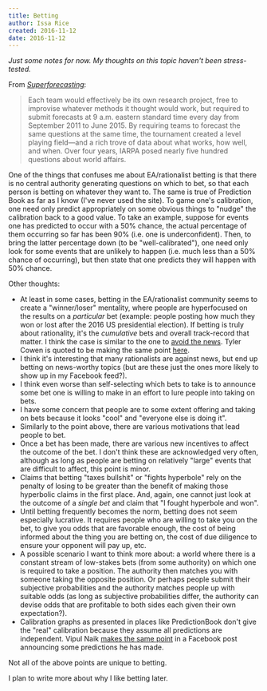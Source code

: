 ```yaml
---
title: Betting
author: Issa Rice
created: 2016-11-12
date: 2016-11-12
---
```


*Just some notes for now.
My thoughts on this topic haven't been stress-tested.*

From [*Superforecasting*][super]:

> Each team would effectively be its own research project, free to improvise
> whatever methods it thought would work, but required to submit forecasts at 9
> a.m. eastern standard time every day from September 2011 to June 2015. By
> requiring teams to forecast the same questions at the same time, the
> tournament created a level playing field—and a rich trove of data about what
> works, how well, and when. Over four years, IARPA posed nearly five hundred
> questions about world affairs.

One of the things that confuses me about EA/rationalist betting is that there
is no central authority generating questions on which to bet, so that each
person is betting on whatever they want to.
The same is true of Prediction Book as far as I know (I've never used the
site).
To game one's calibration, one need only predict appropriately on some obvious
things to "nudge" the calibration back to a good value.
To take an example, suppose for events one has predicted to occur with a 50%
chance, the actual percentage of them occurring so far has been 90% (i.e. one
is underconfident).
Then, to bring the latter percentage down (to be "well-calibrated"), one need
only look for some events that are unlikely to happen (i.e. much less than a
50% chance of occurring), but then state that one predicts they will happen
with 50% chance.

Other thoughts:

  * At least in some cases, betting in the EA/rationalist community seems to
    create a "winner/loser" mentality, where people are hyperfocused on the
    results on a *particular* bet (example: people posting how much they won or
    lost after the 2016 US presidential election).
    If betting is truly about rationality, it's the *cumulative* bets and
    overall track-record that matter.
    I think the case is similar to the one to [avoid the news][news].
    Tyler Cowen is quoted to be making the same point [here][shows].
  * I think it's interesting that many rationalists are against news, but end
    up betting on news-worthy topics (but are these just the ones more likely
    to show up in my Facebook feed?).
  * I think even worse than self-selecting which bets to take is to announce
    some bet one is willing to make in an effort to lure people into taking on
    bets.
  * I have some concern that people are to some extent offering and taking on
    bets because it looks "cool" and "everyone else is doing it".
  * Similarly to the point above, there are various motivations that lead
    people to bet.
  * Once a bet has been made, there are various new incentives to affect the
    outcome of the bet.
    I don't think these are acknowledged very often, although as long as people
    are betting on relatively "large" events that are difficult to affect, this
    point is minor.
  * Claims that betting "taxes bullshit" or "fights hyperbole" rely on the
    penalty of losing to be greater than the benefit of making those hyperbolic
    claims in the first place.
    And, again, one cannot just look at the outcome of a *single bet* and claim
    that "I fought hyperbole and won".
  * Until betting frequently becomes the norm, betting does not seem especially
    lucrative.
    It requires people who are willing to take you on the bet, to give you odds
    that are favorable enough, the cost of being informed about the thing you
    are betting on, the cost of due diligence to ensure your opponent will pay
    up, etc.
  * A possible scenario I want to think more about: a world where there is a
    constant stream of low-stakes bets (from some authority) on which one is
    required to take a position.
    The authority then matches you with someone taking the opposite position.
    Or perhaps people submit their subjective probabilities and the authority
    matches people up with suitable odds (as long as subjective probabilities
    differ, the authority can devise odds that are profitable to both sides
    each given their own expectation?).
  * Calibration graphs as presented in places like PredictionBook don't give
    the "real" calibration because they assume all predictions are independent.
    Vipul Naik [makes the same point][vip_cal] in a Facebook post announcing
    some predictions he has made.

Not all of the above points are unique to betting.

I plan to write more about why I like betting later.

[news]: http://econlog.econlib.org/archives/2011/03/the_case_agains_6.html "Bryan Caplan. “The Case Against News”. EconLog. March 5, 2011."
[shows]: http://econlog.econlib.org/archives/2017/06/what_a_bet_show.html "Bryan Caplan. “What a Bet Shows”. EconLog. Post dated June 7, 2017, but it first arrived in my news reader on June 14, 2017, so I think the timestamp on the post might be incorrect. Retrieved June 14, 2017."
[super]: https://en.wikipedia.org/wiki/Superforecasting
[vip_cal]: https://www.facebook.com/vipulnaik.r/posts/10210097120400452
